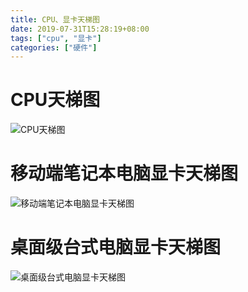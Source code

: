 ```yaml
---
title: CPU、显卡天梯图
date: 2019-07-31T15:28:19+08:00
tags: ["cpu", "显卡"]
categories: ["硬件"]
---
```


# CPU天梯图

![CPU天梯图](CPU天梯图.jpg)

# 移动端笔记本电脑显卡天梯图

![移动端笔记本电脑显卡天梯图](移动端笔记本电脑显卡天梯图.jpg)

# 桌面级台式电脑显卡天梯图

![桌面级台式电脑显卡天梯图](桌面级台式电脑显卡天梯图.jpg)


